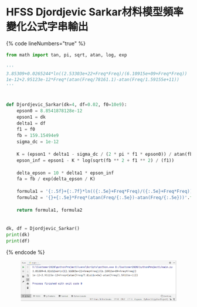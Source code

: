 # HFSS Djordjevic Sarkar材料模型頻率變化公式字串輸出

{% code lineNumbers="true" %}
```python
from math import tan, pi, sqrt, atan, log, exp

'''
3.85309+0.0265244*ln((2.53303e+22+Freq*Freq)/(6.10915e+09+Freq*Freq))
1e-12+2.95123e-12*Freq*(atan(Freq/78161.1)-atan(Freq/1.59155e+11))
'''


def Djordjevic_Sarkar(dk=4, df=0.02, f0=10e9):
    epson0 = 8.8541878128e-12
    epson1 = dk
    delta1 = df
    f1 = f0
    fb = 159.15494e9
    sigma_dc = 1e-12

    K = (epson1 * delta1 - sigma_dc / (2 * pi * f1 * epson0)) / atan(fb / f1)
    epson_inf = epson1 - K * log(sqrt(fb ** 2 + f1 ** 2) / (f1))

    delta_epson = 10 * delta1 * epson_inf
    fa = fb / exp(delta_epson / K)

    formula1 = '{:.5f}+{:.7f}*ln(({:.5e}+Freq*Freq)/({:.5e}+Freq*Freq))'.format(epson_inf, K / 2, fb ** 2, fa ** 2)
    formula2 = '{}+{:.5e}*Freq*(atan(Freq/{:.5e})-atan(Freq/{:.5e}))'.format(sigma_dc, 2 * pi * epson0 * K, fa, fb)

    return formula1, formula2


dk, df = Djordjevic_Sarkar()
print(dk)
print(df)
```
{% endcode %}

<figure><img src="../../.gitbook/assets/image.png" alt=""><figcaption></figcaption></figure>
